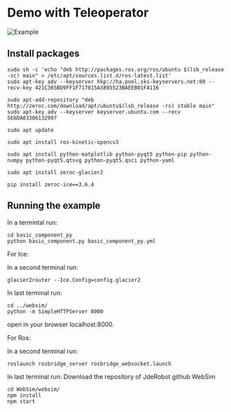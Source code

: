 # Demo with Teleoperator

![Example](https://github.com/JdeRobot/WebSim/blob/master/teleopDemo/demoTeleop.gif "Example with Camera and motors Entities")

## Install packages 
```
sudo sh -c 'echo "deb http://packages.ros.org/ros/ubuntu $(lsb_release -sc) main" > /etc/apt/sources.list.d/ros-latest.list'
sudo apt-key adv --keyserver hkp://ha.pool.sks-keyservers.net:80 --recv-key 421C365BD9FF1F717815A3895523BAEEB01FA116 

sudo apt-add-repository "deb http://zeroc.com/download/apt/ubuntu$(lsb_release -rs) stable main"
sudo apt-key adv --keyserver keyserver.ubuntu.com --recv 5E6DA83306132997

sudo apt update

sudo apt install ros-kinetic-opencv3

sudo apt install python-matplotlib python-pyqt5 python-pip python-numpy python-pyqt5.qtsvg python-pyqt5.qsci python-yaml

sudo apt install zeroc-glacier2

pip install zeroc-ice==3.6.4

```

## Running the example

In a termintal run:
```
cd basic_component_py 
python basic_component.py basic_component_py.yml
```
For Ice:

In a second terminal run:
```
glacier2router --Ice.Config=config.glacier2
```

In last terminal run:
```
cd ../websim/
python -m SimpleHTTPServer 8000
```

open in your browser localhost:8000.

For Ros:

In a second terminal run:
```
roslaunch rosbridge_server rosbridge_websocket.launch
```

In last terminal run:
Download the repository of JdeRobot github WebSim
```
cd WebSim/websim/
npm install
npm start
